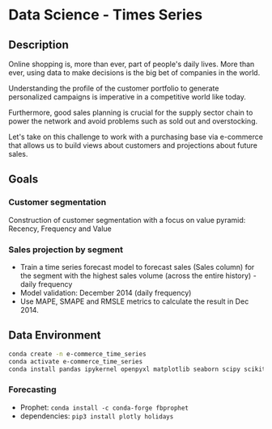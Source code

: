 # Data Science - Times Series

## Description

Online shopping is, more than ever, part of people's daily lives.
More than ever, using data to make decisions is the big bet
of companies in the world.

Understanding the profile of the customer portfolio to generate personalized campaigns is
imperative in a competitive world like today.

Furthermore, good sales planning is crucial for the supply sector
chain to power the network and avoid problems such as sold out and overstocking.

Let's take on this challenge to work with a purchasing base via e-commerce that
allows us to build views about customers and projections about future sales.

## Goals

### Customer segmentation

Construction of customer segmentation with a focus on value pyramid: Recency, Frequency and Value

### Sales projection by segment

- Train a time series forecast model to forecast sales (Sales column) for the segment with the highest sales volume (across the entire history) - daily frequency
- Model validation: December 2014 (daily frequency)
- Use MAPE, SMAPE and RMSLE metrics to calculate the result in Dec 2014.

## Data Environment

```bash
conda create -n e-commerce_time_series
conda activate e-commerce_time_series
conda install pandas ipykernel openpyxl matplotlib seaborn scipy scikit-learn xgboost
```

### Forecasting

- Prophet: `conda install -c conda-forge fbprophet`
- dependencies: `pip3 install plotly holidays`
